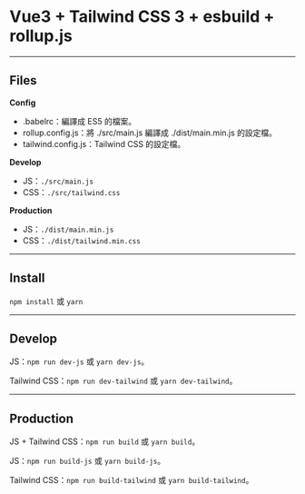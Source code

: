 # Vue3 + Tailwind CSS 3 + esbuild + rollup.js

---

## Files

**Config**

- .babelrc：編譯成 ES5 的檔案。
- rollup.config.js：將 ./src/main.js 編譯成 ./dist/main.min.js 的設定檔。
- tailwind.config.js：Tailwind CSS 的設定檔。

**Develop**

- JS：`./src/main.js`
- CSS：`./src/tailwind.css`

**Production**

- JS：`./dist/main.min.js`
- CSS：`./dist/tailwind.min.css`

---

## Install

`npm install` 或 `yarn`

---

## Develop

JS：`npm run dev-js` 或 `yarn dev-js`。

Tailwind CSS：`npm run dev-tailwind` 或 `yarn dev-tailwind`。

---

## Production

JS + Tailwind CSS：`npm run build` 或 `yarn build`。

JS：`npm run build-js` 或 `yarn build-js`。

Tailwind CSS：`npm run build-tailwind` 或 `yarn build-tailwind`。